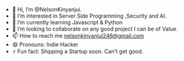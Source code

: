 - 👋 Hi, I’m @NelsonKinyanjui.
- 👀 I’m interested in Server Side Programming ,Security and AI.
- 🌱 I’m currently learning Javascript  & Python
- 💞️ I’m looking to collaborate on any good project I can be of Value.
- 📫 How to reach me nelsonkinyanjui246@gmail.com
- 😄 Pronouns: Indie Hacker
- ⚡ Fun fact: Shipping a Startup soon. Can't get good.

<!---
NelsonKinyanjui/NelsonKinyanjui is a ✨ special ✨ repository because its `README.md` (this file) appears on your GitHub profile.
You can click the Preview link to take a look at your changes.
--->
